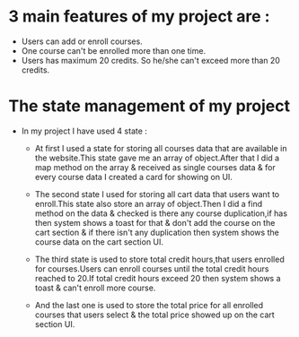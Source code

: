 # 3 main features of my project are :

  * Users can add or enroll courses.
  * One course can't be enrolled more than one time.
  * Users has maximum 20 credits. So he/she can't exceed more than 20 credits.



# The state management of my project

  * In my project I have used 4 state :

    * At first I used a state for storing all courses data that are available in the website.This state gave me an array of object.After that I did a map method on the array & received as single courses data & for every course data I created a card for showing on UI.

    * The second state I used for storing all cart data that users want to enroll.This state also store an array of object.Then I did a find method on the data & checked is there any course duplication,if has then system shows a toast for that & don't add the course on the cart section & if there isn't any duplication then system shows the course data on the cart section UI.

    * The third state is used to store total credit hours,that users enrolled for courses.Users can enroll courses until the total credit hours reached to 20.If total credit hours exceed 20 then system shows a toast & can't enroll more course.

    * And the last one is used to store the total price for all enrolled courses that users select & the total price showed up on the cart section UI.